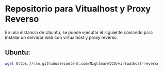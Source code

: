 # Repositorio para Vitualhost y Proxy Reverso

En una instancia de Ubuntu, se puede ejecutar el siguiente comando para instalar un servidor web con virtualhost y proxy reverso.

## Ubuntu:

```sh
wget https://raw.githubusercontent.com/NightmareVCO/virtualhost-reverseproxy/refs/heads/main/setup.sh && chmod +x setup.sh && bash setup.sh
```